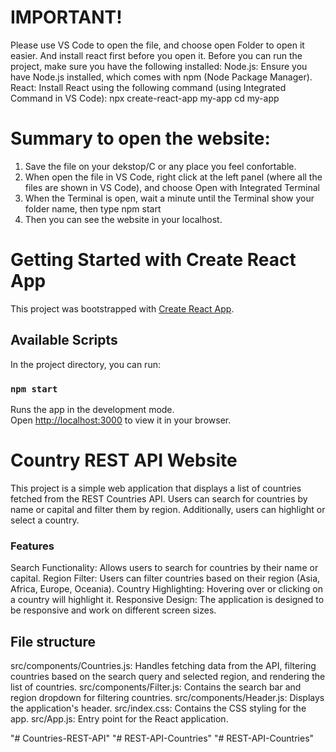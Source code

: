 # IMPORTANT!
Please use VS Code to open the file, and choose open Folder to open it easier. And install react first before you open it.
Before you can run the project, make sure you have the following installed:
Node.js: Ensure you have Node.js installed, which comes with npm (Node Package Manager).
React: Install React using the following command (using Integrated Command in VS Code): 
npx create-react-app my-app
cd my-app

# Summary to open the website:
1. Save the file on your dekstop/C or any place you feel confortable.
2. When open the file in VS Code, right click at the left panel (where all the files are shown in VS Code), and choose Open with Integrated Terminal
3. When the Terminal is open, wait a minute until the Terminal show your folder name, then type npm start
4. Then you can see the website in your localhost.

# Getting Started with Create React App

This project was bootstrapped with [Create React App](https://github.com/facebook/create-react-app).

## Available Scripts

In the project directory, you can run:

### `npm start`

Runs the app in the development mode.\
Open [http://localhost:3000](http://localhost:3000) to view it in your browser.


# Country REST API Website
This project is a simple web application that displays a list of countries fetched from the REST Countries API. Users can search for countries by name or capital and filter them by region. Additionally, users can highlight or select a country.

### Features
Search Functionality: Allows users to search for countries by their name or capital.
Region Filter: Users can filter countries based on their region (Asia, Africa, Europe, Oceania).
Country Highlighting: Hovering over or clicking on a country will highlight it.
Responsive Design: The application is designed to be responsive and work on different screen sizes.

## File structure
src/components/Countries.js: Handles fetching data from the API, filtering countries based on the search query and selected region, and rendering the list of countries.
src/components/Filter.js: Contains the search bar and region dropdown for filtering countries.
src/components/Header.js: Displays the application's header.
src/index.css: Contains the CSS styling for the app.
src/App.js: Entry point for the React application.

"# Countries-REST-API" 
"# REST-API-Countries" 
"# REST-API-Countries" 
